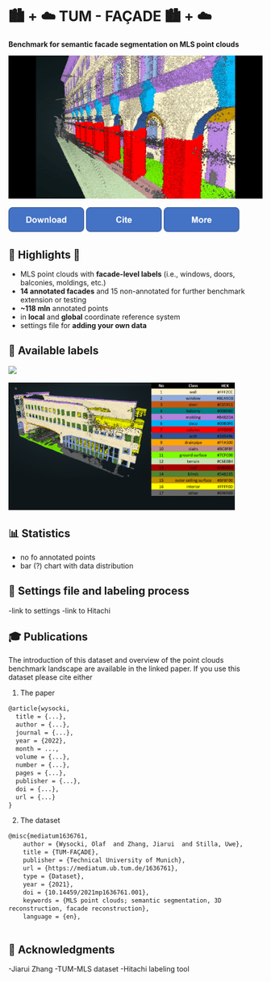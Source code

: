 # :cityscape: + :cloud: TUM - FAÇADE :cityscape: + :cloud:
**Benchmark for semantic facade segmentation on MLS point clouds** 

![](https://github.com/OloOcki/tum-facade/blob/main/img/intro.gif)

[<img src="https://github.com/OloOcki/tum-facade/blob/main/img/button1.png" width="150"/>](https://dataserv.ub.tum.de/index.php/s/m1636761.001)
[<img src="https://github.com/OloOcki/tum-facade/blob/main/img/button2.png" width="150"/>](https://mediatum.ub.tum.de/export/1636761/bibtex)
[<img src="https://github.com/OloOcki/tum-facade/blob/main/img/button3.png" width="150"/>](https://mediatum.ub.tum.de/1636761) 

## :star2: Highlights :star2:

- MLS point clouds with **facade-level labels** (i.e., windows, doors, balconies, moldings, etc.)
- **14 annotated facades** and 15 non-annotated for further benchmark extension or testing
- **~118 mln** annotated points
- in **local** and **global** coordinate reference system
- settings file for **adding your own data**

## :mag_right: Available labels

![](https://github.com/OloOcki/tum-facade/blob/main/img/arch2022gifDataset.gif)

<p float="center">
    <img src="https://github.com/OloOcki/tum-facade/blob/main/img/bldID60table.png" width="89%" title="Available classes table"/>
</p>


## :bar_chart: Statistics

- no fo annotated points
- bar (?) chart with data distribution

## :construction_worker: Settings file and labeling process

-link to settings
-link to Hitachi

## :mortar_board: Publications

The introduction of this dataset and overview of the point clouds benchmark landscape are available in the linked paper.
If you use this dataset please cite either

1. The paper

```plain
@article{wysocki,
  title = {...},
  author = {...},
  journal = {...},
  year = {2022},
  month = ...,
  volume = {...},
  number = {...},
  pages = {...},
  publisher = {...},
  doi = {...},
  url = {...}
}
```
2. The dataset

```plain
@misc{mediatum1636761, 
	author = {Wysocki, Olaf  and Zhang, Jiarui  and Stilla, Uwe},
	title = {TUM-FAÇADE},
	publisher = {Technical University of Munich},
	url = {https://mediatum.ub.tum.de/1636761},
	type = {Dataset},
	year = {2021},
	doi = {10.14459/2021mp1636761.001},
	keywords = {MLS point clouds; semantic segmentation, 3D reconstruction, facade reconstruction},
	language = {en},
    
```


## :handshake: Acknowledgments 

-Jiarui Zhang
-TUM-MLS dataset
-Hitachi labeling tool

